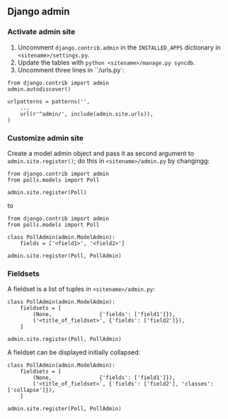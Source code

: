 ## Django admin

### Activate admin site

 1. Uncomment `django.contrib.admin` in the `INSTALLED_APPS` dictionary in `<sitename>/settings.py`.
 1. Update the tables with `python <sitename>/manage.py syncdb`.
 1. Uncomment three lines in ``<sitename>/urls.py`:
 
~~~
from django.contrib import admin
admin.autodiscover()

urlpatterns = patterns('',
    ...
    url(r'^admin/', include(admin.site.urls)),
)
~~~

### Customize admin site

 Create a model admin object and pass it as second argument to `admin.site.register()`; do this in `<sitename>/admin.py` by changingg:

~~~
from django.contrib import admin
from polls.models import Poll

admin.site.register(Poll)
~~~

 to
~~~
from django.contrib import admin
from polls.models import Poll

class PollAdmin(admin.ModelAdmin):
    fields = ['<field1>', '<field2>']

admin.site.register(Poll, PollAdmin)
~~~

### Fieldsets

 A fieldset is a list of tuples in `<sitename>/admin.py`:

~~~
class PollAdmin(admin.ModelAdmin):
    fieldsets = [
        (None,               {'fields': ['field1']}),
        ('<title_of_fieldset>', {'fields': ['field2']}),
    ]

admin.site.register(Poll, PollAdmin)
~~~

 A fieldset can be displayed initially collapsed:

~~~
class PollAdmin(admin.ModelAdmin):
    fieldsets = [
        (None,               {'fields': ['field1']}),
        ('<title_of_fieldset>', {'fields': ['field2'], 'classes': ['collapse']}),
    ]

admin.site.register(Poll, PollAdmin)
~~~
